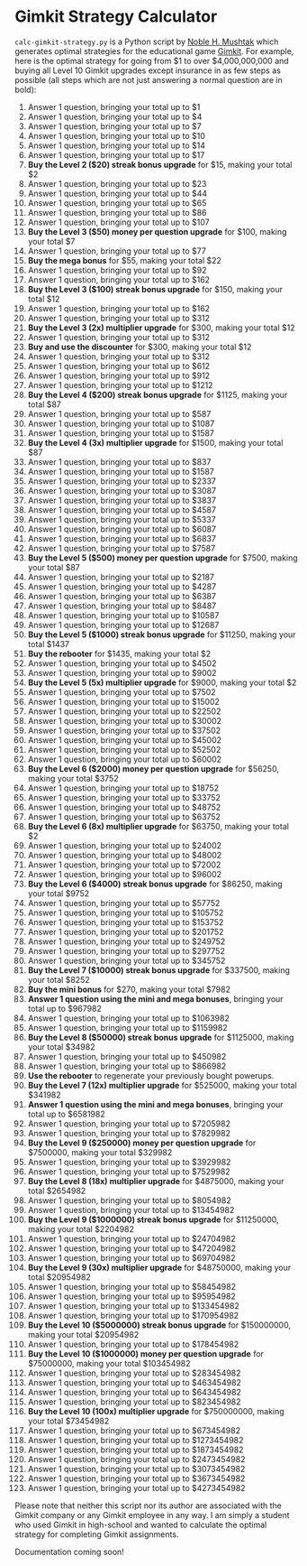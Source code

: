# Gimkit Strategy Calculator #
`calc-gimkit-strategy.py` is a Python script by [Noble H. Mushtak](https://noblemushtak.pythonanywhere.com/) which generates optimal strategies for the educational game [Gimkit](https://www.gimkit.com/). For example, here is the optimal strategy for going from $1 to over $4,000,000,000 and buying all Level 10 Gimkit upgrades except insurance in as few steps as possible (all steps which are not just answering a normal question are in bold):

1. Answer 1 question, bringing your total up to $1
2. Answer 1 question, bringing your total up to $4
3. Answer 1 question, bringing your total up to $7
4. Answer 1 question, bringing your total up to $10
5. Answer 1 question, bringing your total up to $14
6. Answer 1 question, bringing your total up to $17
7. **Buy the Level 2 ($20) streak bonus upgrade** for $15, making your total $2
8. Answer 1 question, bringing your total up to $23
9. Answer 1 question, bringing your total up to $44
10. Answer 1 question, bringing your total up to $65
11. Answer 1 question, bringing your total up to $86
12. Answer 1 question, bringing your total up to $107
13. **Buy the Level 3 ($50) money per question upgrade** for $100, making your total $7
14. Answer 1 question, bringing your total up to $77
15. **Buy the mega bonus** for $55, making your total $22
16. Answer 1 question, bringing your total up to $92
17. Answer 1 question, bringing your total up to $162
18. **Buy the Level 3 ($100) streak bonus upgrade** for $150, making your total $12
19. Answer 1 question, bringing your total up to $162
20. Answer 1 question, bringing your total up to $312
21. **Buy the Level 3 (2x) multiplier upgrade** for $300, making your total $12
22. Answer 1 question, bringing your total up to $312
23. **Buy and use the discounter** for $300, making your total $12
24. Answer 1 question, bringing your total up to $312
25. Answer 1 question, bringing your total up to $612
26. Answer 1 question, bringing your total up to $912
27. Answer 1 question, bringing your total up to $1212
28. **Buy the Level 4 ($200) streak bonus upgrade** for $1125, making your total $87
29. Answer 1 question, bringing your total up to $587
30. Answer 1 question, bringing your total up to $1087
31. Answer 1 question, bringing your total up to $1587
32. **Buy the Level 4 (3x) multiplier upgrade** for $1500, making your total $87
33. Answer 1 question, bringing your total up to $837
34. Answer 1 question, bringing your total up to $1587
35. Answer 1 question, bringing your total up to $2337
36. Answer 1 question, bringing your total up to $3087
37. Answer 1 question, bringing your total up to $3837
38. Answer 1 question, bringing your total up to $4587
39. Answer 1 question, bringing your total up to $5337
40. Answer 1 question, bringing your total up to $6087
41. Answer 1 question, bringing your total up to $6837
42. Answer 1 question, bringing your total up to $7587
43. **Buy the Level 5 ($500) money per question upgrade** for $7500, making your total $87
44. Answer 1 question, bringing your total up to $2187
45. Answer 1 question, bringing your total up to $4287
46. Answer 1 question, bringing your total up to $6387
47. Answer 1 question, bringing your total up to $8487
48. Answer 1 question, bringing your total up to $10587
49. Answer 1 question, bringing your total up to $12687
50. **Buy the Level 5 ($1000) streak bonus upgrade** for $11250, making your total $1437
51. **Buy the rebooter** for $1435, making your total $2
52. Answer 1 question, bringing your total up to $4502
53. Answer 1 question, bringing your total up to $9002
54. **Buy the Level 5 (5x) multiplier upgrade** for $9000, making your total $2
55. Answer 1 question, bringing your total up to $7502
56. Answer 1 question, bringing your total up to $15002
57. Answer 1 question, bringing your total up to $22502
58. Answer 1 question, bringing your total up to $30002
59. Answer 1 question, bringing your total up to $37502
60. Answer 1 question, bringing your total up to $45002
61. Answer 1 question, bringing your total up to $52502
62. Answer 1 question, bringing your total up to $60002
63. **Buy the Level 6 ($2000) money per question upgrade** for $56250, making your total $3752
64. Answer 1 question, bringing your total up to $18752
65. Answer 1 question, bringing your total up to $33752
66. Answer 1 question, bringing your total up to $48752
67. Answer 1 question, bringing your total up to $63752
68. **Buy the Level 6 (8x) multiplier upgrade** for $63750, making your total $2
69. Answer 1 question, bringing your total up to $24002
70. Answer 1 question, bringing your total up to $48002
71. Answer 1 question, bringing your total up to $72002
72. Answer 1 question, bringing your total up to $96002
73. **Buy the Level 6 ($4000) streak bonus upgrade** for $86250, making your total $9752
74. Answer 1 question, bringing your total up to $57752
75. Answer 1 question, bringing your total up to $105752
76. Answer 1 question, bringing your total up to $153752
77. Answer 1 question, bringing your total up to $201752
78. Answer 1 question, bringing your total up to $249752
79. Answer 1 question, bringing your total up to $297752
80. Answer 1 question, bringing your total up to $345752
81. **Buy the Level 7 ($10000) streak bonus upgrade** for $337500, making your total $8252
82. **Buy the mini bonus** for $270, making your total $7982
83. **Answer 1 question using the mini and mega bonuses**, bringing your total up to $967982
84. Answer 1 question, bringing your total up to $1063982
85. Answer 1 question, bringing your total up to $1159982
86. **Buy the Level 8 ($50000) streak bonus upgrade** for $1125000, making your total $34982
87. Answer 1 question, bringing your total up to $450982
88. Answer 1 question, bringing your total up to $866982
89. **Use the rebooter** to regenerate your previously bought powerups.
90. **Buy the Level 7 (12x) multiplier upgrade** for $525000, making your total $341982
91. **Answer 1 question using the mini and mega bonuses**, bringing your total up to $6581982
92. Answer 1 question, bringing your total up to $7205982
93. Answer 1 question, bringing your total up to $7829982
94. **Buy the Level 9 ($250000) money per question upgrade** for $7500000, making your total $329982
95. Answer 1 question, bringing your total up to $3929982
96. Answer 1 question, bringing your total up to $7529982
97. **Buy the Level 8 (18x) multiplier upgrade** for $4875000, making your total $2654982
98. Answer 1 question, bringing your total up to $8054982
99. Answer 1 question, bringing your total up to $13454982
100. **Buy the Level 9 ($1000000) streak bonus upgrade** for $11250000, making your total $2204982
101. Answer 1 question, bringing your total up to $24704982
102. Answer 1 question, bringing your total up to $47204982
103. Answer 1 question, bringing your total up to $69704982
104. **Buy the Level 9 (30x) multiplier upgrade** for $48750000, making your total $20954982
105. Answer 1 question, bringing your total up to $58454982
106. Answer 1 question, bringing your total up to $95954982
107. Answer 1 question, bringing your total up to $133454982
108. Answer 1 question, bringing your total up to $170954982
109. **Buy the Level 10 ($5000000) streak bonus upgrade** for $150000000, making your total $20954982
110. Answer 1 question, bringing your total up to $178454982
111. **Buy the Level 10 ($1000000) money per question upgrade** for $75000000, making your total $103454982
112. Answer 1 question, bringing your total up to $283454982
113. Answer 1 question, bringing your total up to $463454982
114. Answer 1 question, bringing your total up to $643454982
115. Answer 1 question, bringing your total up to $823454982
116. **Buy the Level 10 (100x) multiplier upgrade** for $750000000, making your total $73454982
117. Answer 1 question, bringing your total up to $673454982
118. Answer 1 question, bringing your total up to $1273454982
119. Answer 1 question, bringing your total up to $1873454982
120. Answer 1 question, bringing your total up to $2473454982
121. Answer 1 question, bringing your total up to $3073454982
122. Answer 1 question, bringing your total up to $3673454982
123. Answer 1 question, bringing your total up to $4273454982

Please note that neither this script nor its author are associated with the Gimkit company or any Gimkit employee in any way. I am simply a student who used Gimkit in high-school and wanted to calculate the optimal strategy for completing Gimkit assignments.

Documentation coming soon!

